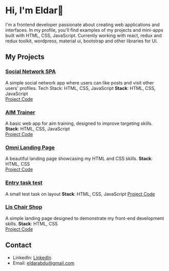 # Hi, I'm Eldar👋

I'm a frontend developer passionate about creating web applications and interfaces. In my profile, you'll find examples of my projects and mini-apps built with HTML, CSS, JavaScript. Currently working with react, redux and redux toolkit, wordpress, material ui, bootstrap and other libraries for UI.

## My Projects

### [Social Network SPA](https://fake-social-network.netlify.app)

A simple social network app where users can like posts and visit other users' profiles.
Tech Stack: HTML, CSS, JavaScript
**Stack**: HTML, CSS, JavaScript  
[Project Code](https://github.com/tipscrips/FakeSocial)


### [AIM Trainer](https://expozone.netlify.app)

A basic web app for aim training, designed to improve targeting skills.
**Stack**: HTML, CSS, JavaScript  
[Project Code](https://github.com/tipscrips/-oordinates)


### [Omni Landing Page](https://ezomni.netlify.app/)

A beautiful landing page showcasing my HTML and CSS skills.
**Stack**: HTML, CSS  
[Project Code](https://github.com/tipscrips/Omnifood)

### [Entry task test](https://convertmetest.netlify.app/)


A small test task on layout
**Stack**: HTML, CSS, JavaScript
[Project Code](https://github.com/tipscrips/ConvertMe)

### [Lis Chair Shop](https://lischairshop.netlify.app)


A simple landing page designed to demonstrate my front-end development skills.
**Stack**: HTML, CSS  
[Project Code](https://github.com/tipscrips/CHAIRS-SHOP)


## Contact

- LinkedIn: [LinkedIn](www.linkedin.com/in/eldarabdu)
- Email: eldarabdu@gmail.com
